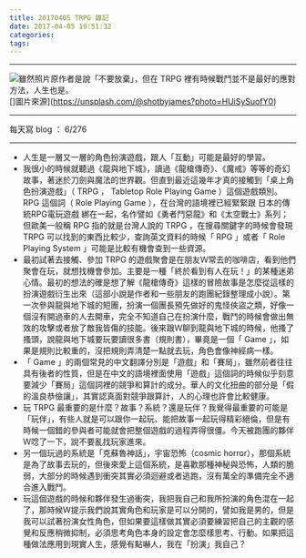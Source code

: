```yaml
---
title: 20170405 TRPG 雜記
date: 2017-04-05 19:51:32
categories:
tags:
---
```

---

![雖然照片原作者是說「不要放棄」，但在 TRPG 裡有時候戰鬥並不是最好的應對方法，人生也是。](https://c1.staticflickr.com/3/2889/33037688223_fea035f29b.jpg)
[]圖片來源](https://unsplash.com/@shotbyjames?photo=HUiSySuofY0)

---

每天寫 blog ： 6/276

---

- 人生是一層又一層的角色扮演遊戲，跟人「互動」可能是最好的學習。
- 我很小的時候就聽過《龍與地下城》，讀過《龍槍傳奇》、《魔戒》等等的奇幻故事，著迷於刀劍與魔法的世界觀。但直到最近這幾年才真的接觸到「桌上角色扮演遊戲」（ TRPG ， Tabletop Role Playing Game ）這個遊戲類別。 RPG 這個詞（ Role Playing Game ），在台灣的語境裡已經緊緊跟 日本的傳統RPG電玩遊戲 綁在一起，名作譬如《勇者鬥惡龍》和《太空戰士》系列；但歐美一般稱 RPG 指的就是台灣人說的 TRPG ，在搜尋關鍵字的時候會發現 TRPG 可以找到的東西比較少，查詢英文資料的時候「 RPG 」或者「 Role Playing System 」可能是比較有機會查到一些資源。
- 最初試著去接觸、參加 TRPG 的遊戲聚會是在朋友Ｗ常去的咖啡店，看到他們聚會在玩，就想找機會參加。主要是一種「終於看到有人在玩！」的某種迷弟心情。最初的想法的確是想了解《龍槍傳奇》這樣的冒險故事是怎麼從這樣的扮演遊戲衍生出來（這部小說是作者和一些朋友的跑團紀錄整理成小說）。第一次參與龍與地下城的短團，扮演一個團長預先做好的鬼怪俠盜之類，好像一個沒有開過車的人去開車，完全不知道自己在扮演什麼，戰鬥的時候會做出無效的攻擊或者放了敵我皆傷的技能。後來跟Ｗ聊到龍與地下城的時候，他搔了搔頭，說龍與地下城要玩要讀很多書（規則書），畢竟是一個「 Game 」，如果是規則比較重的，沒把規則弄清楚一點就去玩，角色會像神經病一樣。
- 「 Game 」的兩個常見的中文翻譯分別是「遊戲」和「賽局」，雖然前者往往具有後者的性質，但是在中文的語境裡面使用「遊戲」這個詞的時候似乎刻意要減少「賽局」這個詞裡的競爭和算計的成分。華人的文化扭曲的部分是「假的溫良恭儉讓」，其實認真面對競爭跟算計，人的心理也許會比較健康。
- 玩 TRPG 最重要的是什麼？故事？系統？還是玩伴？我覺得最重要的可能是「玩伴」，有些人就是可以跟你一起玩、能把故事一起玩得精彩絕倫，但是有時候一個錯的參與者可能就會把整個遊戲的過程弄得很僵。今天被跑團的夥伴Ｗ唸了一下，說不要亂找玩家進來。
- 另一個玩過的系統是「克蘇魯神話」，宇宙恐怖（cosmic horror），那個系統是為了故事去玩的，但後來愛上這個系統，是喜歡那種神秘與恐怖，人類的脆弱，大部分的時候遇到衝突其實必須迴避或者逃跑，沒有萬全的準備完全不適合進入戰鬥。
- 玩這個遊戲的時候和夥伴發生過衝突，我把我自己和我所扮演的角色混在一起了，那時候Ｗ提示我們說其實角色和玩家是可以分開的，譬如我是男的，但是我可以試著扮演女性角色，但如果要這樣做其實必須要練習把自己的主觀的感覺和反應稍微抑制，必須思考角色本身的設定會怎麼樣思考、行動。如果把這種做法應用到現實人生，感覺有點嚇人，我在「扮演」我自己？
